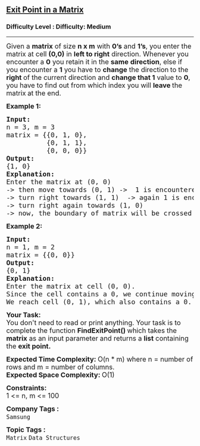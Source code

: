 <h2><a href="https://www.geeksforgeeks.org/problems/exit-point-in-a-matrix0905/1?page=1&company=Samsung&difficulty=Easy,Medium&status=unsolved&sortBy=accuracy">Exit Point in a Matrix</a></h2><h3>Difficulty Level : Difficulty: Medium</h3><hr><div class="problems_problem_content__Xm_eO"><p><span style="font-size: 18px;">Given a <strong>matrix</strong> of size <strong>n x m</strong> with <strong>0’s</strong> and <strong>1’s</strong>, you enter the matrix at cell <strong>(0,0)</strong> in <strong>left to right</strong> direction. Whenever you encounter a <strong>0</strong> you retain it in the <strong>same</strong> <strong>direction</strong>, else if you encounter a <strong>1</strong> you have to <strong>change</strong> the direction<strong> </strong>to the <strong>right </strong>of the current direction and <strong>change that 1</strong> value to <strong>0</strong>, you have to find out from which index you will <strong>leave </strong>the matrix<strong> </strong>at the end.</span></p>
<p><span style="font-size: 18px;"><strong>Example 1:</strong></span></p>
<pre><span style="font-size: 18px;"><strong>Input: <br></strong>n = 3, m = 3<strong><br></strong>matrix = {{0, 1, 0},
          {0, 1, 1}, <br>          {0, 0, 0}}
<strong>Output: <br></strong>{1, 0}
<strong>Explanation: <br></strong>Enter the matrix at (0, 0) <br>-&gt; then move towards (0, 1) -&gt;  1 is encountered <br>-&gt; turn right towards (1, 1)  -&gt; again 1 is encountered <br>-&gt; turn right again towards (1, 0) <br>-&gt; now, the boundary of matrix will be crossed -&gt;hence, exit point reached at 1, 0..</span>
</pre>
<p><span style="font-size: 18px;"><strong>Example 2:</strong></span></p>
<pre><span style="font-size: 18px;"><strong>Input: <br></strong>n = 1, m = 2<strong><br></strong>matrix = {{0, 0}}
<strong>Output: <br></strong>{0, 1}<br><strong>Explanation: <br></strong>Enter the matrix at cell (0, 0).
Since the cell contains a 0, we continue moving in the same direction.
We reach cell (0, 1), which also contains a 0. So, we continue moving in the same direction, we exit the matrix from cell (0, 1).<br></span></pre>
<p><span style="font-size: 18px;"><strong>Your Task:</strong><br>You don't need to read or print anything. Your task is to complete the function&nbsp;<strong>FindExitPoint()&nbsp;</strong>which takes the <strong>matrix</strong> as an input parameter and returns a <strong>list</strong> containing the <strong>exit point.</strong></span></p>
<p><span style="font-size: 18px;"><strong>Expected Time Complexity: </strong>O(n * m) where n = number of rows and m = number of columns.<br><strong>Expected Space Complexity:&nbsp;</strong>O(1)</span></p>
<p><span style="font-size: 18px;"><strong>Constraints:</strong><br>1 &lt;= n, m &lt;= 100</span></p></div><p><span style=font-size:18px><strong>Company Tags : </strong><br><code>Samsung</code>&nbsp;<br><p><span style=font-size:18px><strong>Topic Tags : </strong><br><code>Matrix</code>&nbsp;<code>Data Structures</code>&nbsp;